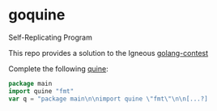 # goquine
Self-Replicating Program

This repo provides a solution to the Igneous [golang-contest](https://www.igneous.io/golang-contest)

Complete the following [quine](https://en.wikipedia.org/wiki/Quine_(computing)):
```go
package main
import quine "fmt"
var q = "package main\n\nimport quine \"fmt\"\n\n[...?]
```
